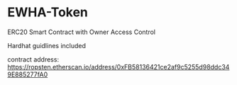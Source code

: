 # EWHA-Token

ERC20 Smart Contract with Owner Access Control <p>
Hardhat guidlines included <p>
contract address: https://ropsten.etherscan.io/address/0xFB58136421ce2af9c5255d98ddc349E885277fA0
